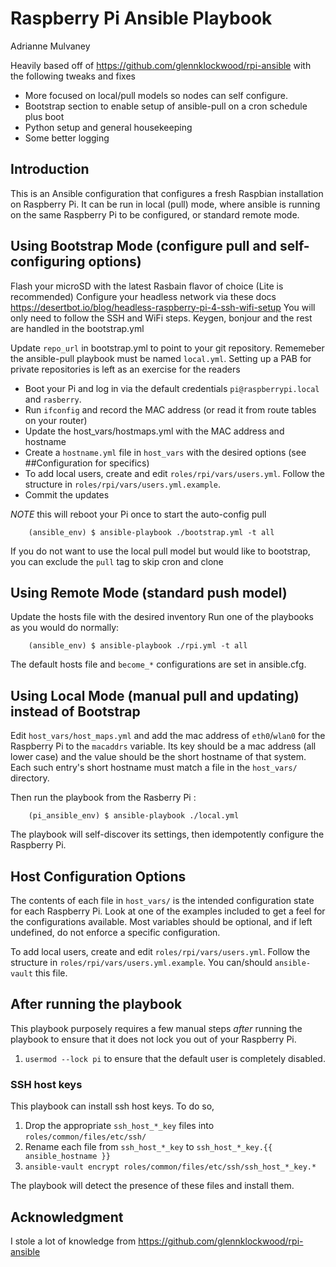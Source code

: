 # Raspberry Pi Ansible Playbook

Adrianne Mulvaney

Heavily based off of https://github.com/glennklockwood/rpi-ansible with the following tweaks and fixes 

* More focused on local/pull models so nodes can self configure. 
* Bootstrap section to enable setup of ansible-pull on a cron schedule plus boot
* Python setup and general housekeeping
* Some better logging

## Introduction

This is an Ansible configuration that configures a fresh Raspbian installation
on Raspberry Pi.  It can be run in local (pull) mode, where ansible is running
on the same Raspberry Pi to be configured, or standard remote mode. 

## Using Bootstrap Mode (configure pull and self-configuring options)

Flash your microSD with the latest Rasbain flavor of choice (Lite is recommended)
Configure your headless network via these docs https://desertbot.io/blog/headless-raspberry-pi-4-ssh-wifi-setup You will only need to follow the SSH and WiFi steps. Keygen, bonjour and the rest are handled in the bootstrap.yml

Update `repo_url` in bootstrap.yml to point to your git repository. Rememeber the ansible-pull playbook must be named `local.yml`. Setting up a PAB for private repositories is left as an exercise for the readers

* Boot your Pi and log in via the default credentials `pi@raspberrypi.local` and `rasberry`. 
* Run `ifconfig` and record the MAC address (or read it from route tables on your router)
* Update the host_vars/hostmaps.yml with the MAC address and hostname
* Create a `hostname.yml` file in `host_vars` with the desired options (see ##Configuration for specifics)
* To add local users, create and edit `roles/rpi/vars/users.yml`.  Follow the structure in `roles/rpi/vars/users.yml.example`. 
* Commit the updates

*NOTE* this will reboot your Pi once to start the auto-config pull

```shell
    (ansible_env) $ ansible-playbook ./bootstrap.yml -t all
```  

If you do not want to use the local pull model but would like to bootstrap, you can exclude the `pull` tag to skip cron and clone

## Using Remote Mode (standard push model)

Update the hosts file with the desired inventory
Run one of the playbooks as you would do normally:

```shell
    (ansible_env) $ ansible-playbook ./rpi.yml -t all 
```

The default hosts file and `become_*` configurations are set in ansible.cfg.

## Using Local Mode (manual pull and updating) instead of Bootstrap

Edit `host_vars/host_maps.yml` and add the mac address of `eth0`/`wlan0` for the Raspberry Pi to the `macaddrs` variable.  Its key should be a mac address (all lower case) and the value should be the short hostname of that system.  Each such entry's short hostname must match a file in the `host_vars/` directory.

Then run the playbook from the Rasberry Pi :

```
    (pi_ansible_env) $ ansible-playbook ./local.yml
```

The playbook will self-discover its settings, then idempotently configure the Raspberry Pi.

## Host Configuration Options

The contents of each file in `host_vars/` is the intended configuration state
for each Raspberry Pi.  Look at one of the examples included to get a feel for
the configurations available.  Most variables should be optional, and if left
undefined, do not enforce a specific configuration.

To add local users, create and edit `roles/rpi/vars/users.yml`.  Follow the
structure in `roles/rpi/vars/users.yml.example`.  You can/should
`ansible-vault` this file.


## After running the playbook

This playbook purposely requires a few manual steps _after_ running the playbook
to ensure that it does not lock you out of your Raspberry Pi.

1. `usermod --lock pi` to ensure that the default user is completely disabled.


### SSH host keys

This playbook can install ssh host keys.  To do so,

1. Drop the appropriate `ssh_host_*_key` files into `roles/common/files/etc/ssh/`
2. Rename each file from `ssh_host_*_key` to `ssh_host_*_key.{{ ansible_hostname }}`
3. `ansible-vault encrypt roles/common/files/etc/ssh/ssh_host_*_key.*`

The playbook will detect the presence of these files and install them.

## Acknowledgment

I stole a lot of knowledge from https://github.com/glennklockwood/rpi-ansible
